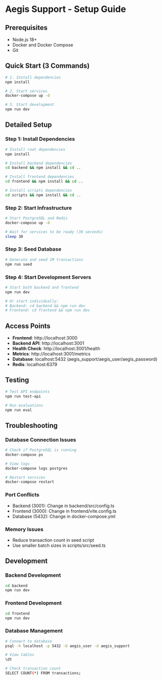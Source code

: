 # Aegis Support - Setup Guide

## Prerequisites
- Node.js 18+ 
- Docker and Docker Compose
- Git

## Quick Start (3 Commands)

```bash
# 1. Install dependencies
npm install

# 2. Start services
docker-compose up -d

# 3. Start development
npm run dev
```

## Detailed Setup

### Step 1: Install Dependencies
```bash
# Install root dependencies
npm install

# Install backend dependencies
cd backend && npm install && cd ..

# Install frontend dependencies  
cd frontend && npm install && cd ..

# Install scripts dependencies
cd scripts && npm install && cd ..
```

### Step 2: Start Infrastructure
```bash
# Start PostgreSQL and Redis
docker-compose up -d

# Wait for services to be ready (30 seconds)
sleep 30
```

### Step 3: Seed Database
```bash
# Generate and seed 1M transactions
npm run seed
```

### Step 4: Start Development Servers
```bash
# Start both backend and frontend
npm run dev

# Or start individually:
# Backend: cd backend && npm run dev
# Frontend: cd frontend && npm run dev
```

## Access Points

- **Frontend**: http://localhost:3000
- **Backend API**: http://localhost:3001
- **Health Check**: http://localhost:3001/health
- **Metrics**: http://localhost:3001/metrics
- **Database**: localhost:5432 (aegis_support/aegis_user/aegis_password)
- **Redis**: localhost:6379

## Testing

```bash
# Test API endpoints
npm run test-api

# Run evaluations
npm run eval
```

## Troubleshooting

### Database Connection Issues
```bash
# Check if PostgreSQL is running
docker-compose ps

# View logs
docker-compose logs postgres

# Restart services
docker-compose restart
```

### Port Conflicts
- Backend (3001): Change in backend/src/config.ts
- Frontend (3000): Change in frontend/vite.config.ts
- Database (5432): Change in docker-compose.yml

### Memory Issues
- Reduce transaction count in seed script
- Use smaller batch sizes in scripts/src/seed.ts

## Development

### Backend Development
```bash
cd backend
npm run dev
```

### Frontend Development
```bash
cd frontend
npm run dev
```

### Database Management
```bash
# Connect to database
psql -h localhost -p 5432 -U aegis_user -d aegis_support

# View tables
\dt

# Check transaction count
SELECT COUNT(*) FROM transactions;
```
